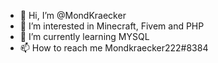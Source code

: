 - 👋 Hi, I’m @MondKraecker
- 👀 I’m interested in Minecraft, Fivem and PHP
- 🌱 I’m currently learning MYSQL
- 📫 How to reach me Mondkraecker222#8384
<!---
MondKraecker/MondKraecker is a ✨ special ✨ repository because its `README.md` (this file) appears on your GitHub profile.
You can click the Preview link to take a look at your changes.
--->
